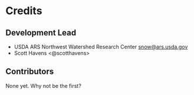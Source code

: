 # Credits

## Development Lead

* USDA ARS Northwest Watershed Research Center <snow@ars.usda.gov>
* Scott Havens <@scotthavens>

## Contributors

None yet. Why not be the first?
